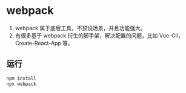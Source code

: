 # webpack

1. webpack 属于底层工具，不预设场景，并且功能强大。
2. 有很多基于 webpack 衍生的脚手架，解决配置的问题，比如 Vue-Cli，Create-React-App 等。

## 运行

```bash
npm install
npx webpack
```
